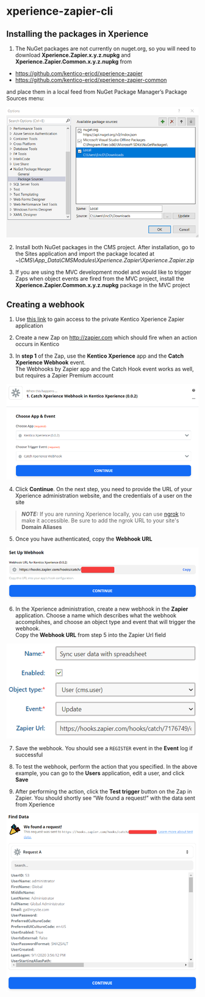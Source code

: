 # xperience-zapier-cli

## Installing the packages in Xperience
1. The NuGet packages are not currently on nuget.org, so you will need to download __Xperience.Zapier.x.y.z.nupkg__ and __Xperience.Zapier.Common.x.y.z.nupkg__ from

- https://github.com/kentico-ericd/xperience-zapier
- https://github.com/kentico-ericd/xperience-zapier-common

and place them in a local feed from NuGet Package Manager’s Package Sources menu:

![nuget](/nuget.png)

2. Install both NuGet packages in the CMS project. After installation, go to the Sites application and import the package located at _~\CMS\App_Data\CMSModules\Xperience.Zapier\Xperience.Zapier.zip_

3. If you are using the MVC development model and would like to trigger Zaps when object events are fired from the MVC project, install the __Xperience.Zapier.Common.x.y.z.nupkg__ package in the MVC project

## Creating a webhook

1. Use [this link](https://zapier.com/developer/public-invite/116028/13f7f2aec5d2a9709f3871cad53b3fe9/) to gain access to the private Kentico Xperience Zapier application

2. Create a new Zap on http://zapier.com which should fire when an action occurs in Kentico

3. In __step 1__ of the Zap, use the __Kentico Xperience__ app and the __Catch Xperience Webhook__ event.  
The Webhooks by Zapier app and the Catch Hook event works as well, but requires a Zapier Premium account

![selectapp](/selectapp.png)

4. Click __Continue__. On the next step, you need to provide the URL of your Xperience administration website, and the credentials of a user on the site

> **_NOTE:_**  If you are running Xperience locally, you can use [ngrok](https://ngrok.com/) to make it accessible. Be sure to add the ngrok URL to your site's __Domain Aliases__

5. Once you have authenticated, copy the __Webhook URL__

![zapurl](/zapurl.png)

6. In the Xperience administration, create a new webhook in the __Zapier__ application. Choose a name which describes what the webhook accomplishes, and choose an object type and event that will trigger the webhook.  
Copy the __Webhook URL__ from step 5 into the Zapier Url field

![newwebhook](/newwebhook.png)

 7. Save the webhook. You should see a `REGISTER` event in the __Event__ log if successful

 8. To test the webhook, perform the action that you specified. In the above example, you can go to the __Users__ application, edit a user, and click __Save__

 9. After performing the action, click the __Test trigger__ button on the Zap in Zapier. You should shortly see “We found a request!” with the data sent from Xperience

![testtrigger](/testtrigger.png)